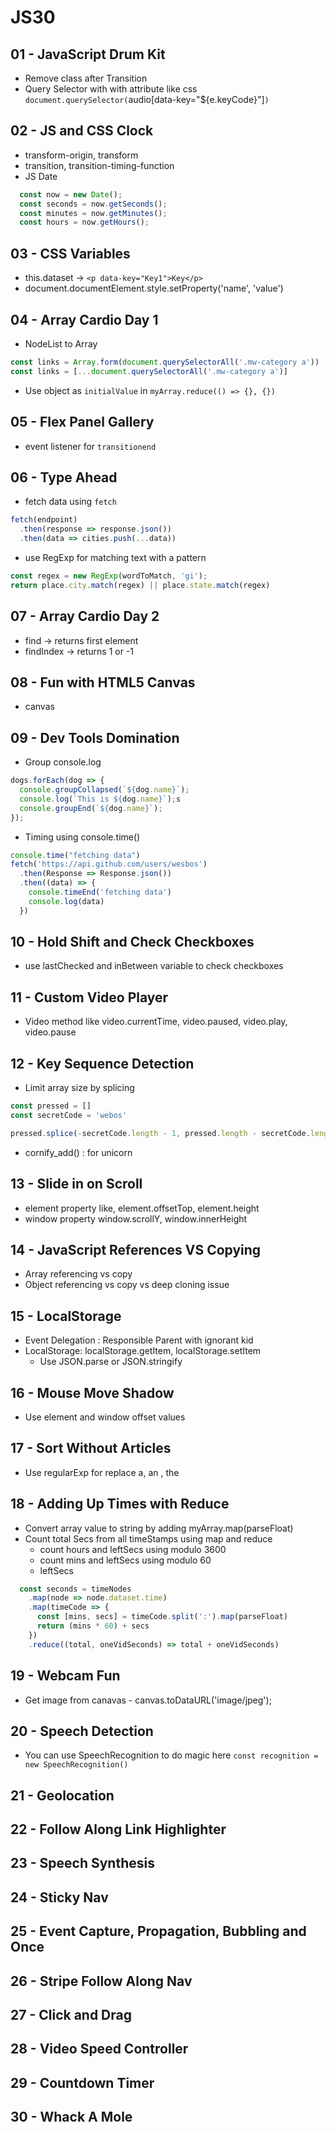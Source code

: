 # JS30

## 01 - JavaScript Drum Kit

- Remove class after Transition
- Query Selector with with attribute like css `document.querySelector(`audio[data-key="${e.keyCode}"]`)`

## 02 - JS and CSS Clock

- transform-origin, transform
- transition, transition-timing-function
- JS Date

```js
  const now = new Date();
  const seconds = now.getSeconds();
  const minutes = now.getMinutes();
  const hours = now.getHours();
```

## 03 - CSS Variables

- this.dataset -> `<p data-key="Key1">Key</p>`
- document.documentElement.style.setProperty('name', 'value')

## 04 - Array Cardio Day 1

- NodeList to Array

```js
const links = Array.form(document.querySelectorAll('.mw-category a'))
const links = [...document.querySelectorAll('.mw-category a')]
```

- Use object as `initialValue` in `myArray.reduce(() => {}, {})`

## 05 - Flex Panel Gallery

- event listener for `transitionend`

## 06 - Type Ahead

- fetch data using `fetch`

```js
fetch(endpoint)
  .then(response => response.json())
  .then(data => cities.push(...data))
```

- use RegExp for matching text with a pattern

```js
const regex = new RegExp(wordToMatch, 'gi');
return place.city.match(regex) || place.state.match(regex)
```

## 07 - Array Cardio Day 2

- find -> returns first element
- findIndex -> returns 1 or -1

## 08 - Fun with HTML5 Canvas

- canvas

## 09 - Dev Tools Domination

- Group console.log

```js
dogs.forEach(dog => {
  console.groupCollapsed(`${dog.name}`);
  console.log(`This is ${dog.name}`);s
  console.groupEnd(`${dog.name}`);
});
```

- Timing using console.time()

```js
console.time("fetching data")
fetch('https://api.github.com/users/wesbos')
  .then(Response => Response.json())
  .then((data) => {
    console.timeEnd('fetching data')
    console.log(data)
  })
```

## 10 - Hold Shift and Check Checkboxes

- use lastChecked and inBetween variable to check checkboxes

## 11 - Custom Video Player

- Video method like video.currentTime, video.paused, video.play, video.pause

## 12 - Key Sequence Detection

- Limit array size by splicing

```js
const pressed = []
const secretCode = 'webos'

pressed.splice(-secretCode.length - 1, pressed.length - secretCode.length)
```

- cornify_add() : for unicorn

## 13 - Slide in on Scroll

- element property like, element.offsetTop, element.height
- window property window.scrollY, window.innerHeight

## 14 - JavaScript References VS Copying

- Array referencing vs copy 
- Object referencing vs copy vs deep cloning issue

## 15 - LocalStorage

- Event Delegation : Responsible Parent with ignorant kid
- LocalStorage: localStorage.getItem, localStorage.setItem
  - Use JSON.parse or JSON.stringify

## 16 - Mouse Move Shadow

- Use element and window offset values

## 17 - Sort Without Articles

- Use regularExp for replace a, an , the

## 18 - Adding Up Times with Reduce

- Convert array value to string by adding myArray.map(parseFloat)
- Count total Secs from all timeStamps using map and reduce
  - count hours and leftSecs using modulo 3600
  - count mins and leftSecs using modulo 60
  - leftSecs

```js
  const seconds = timeNodes
    .map(node => node.dataset.time)
    .map(timeCode => {
      const [mins, secs] = timeCode.split(':').map(parseFloat)
      return (mins * 60) + secs
    })
    .reduce((total, oneVidSeconds) => total + oneVidSeconds)
```

## 19 - Webcam Fun

- Get image from canavas - canvas.toDataURL('image/jpeg');

## 20 - Speech Detection

- You can use SpeechRecognition to do magic here `const recognition = new SpeechRecognition()`

## 21 - Geolocation


## 22 - Follow Along Link Highlighter


## 23 - Speech Synthesis


## 24 - Sticky Nav


## 25 - Event Capture, Propagation, Bubbling and Once


## 26 - Stripe Follow Along Nav


## 27 - Click and Drag


## 28 - Video Speed Controller


## 29 - Countdown Timer


## 30 - Whack A Mole


